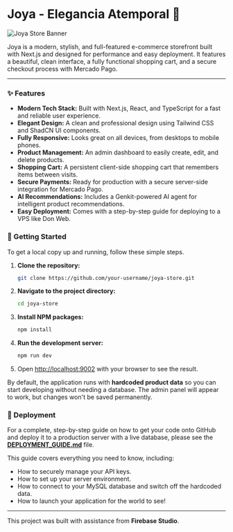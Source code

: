 # Joya - Elegancia Atemporal 💍

![Joya Store Banner](https://placehold.co/1200x400.png?text=Joya+Store)

Joya is a modern, stylish, and full-featured e-commerce storefront built with Next.js and designed for performance and easy deployment. It features a beautiful, clean interface, a fully functional shopping cart, and a secure checkout process with Mercado Pago.

---

### ✨ Features

-   **Modern Tech Stack:** Built with Next.js, React, and TypeScript for a fast and reliable user experience.
-   **Elegant Design:** A clean and professional design using Tailwind CSS and ShadCN UI components.
-   **Fully Responsive:** Looks great on all devices, from desktops to mobile phones.
-   **Product Management:** An admin dashboard to easily create, edit, and delete products.
-   **Shopping Cart:** A persistent client-side shopping cart that remembers items between visits.
-   **Secure Payments:** Ready for production with a secure server-side integration for Mercado Pago.
-   **AI Recommendations:** Includes a Genkit-powered AI agent for intelligent product recommendations.
-   **Easy Deployment:** Comes with a step-by-step guide for deploying to a VPS like Don Web.

### 🚀 Getting Started

To get a local copy up and running, follow these simple steps.

1.  **Clone the repository:**
    ```sh
    git clone https://github.com/your-username/joya-store.git
    ```
2.  **Navigate to the project directory:**
    ```sh
    cd joya-store
    ```
3.  **Install NPM packages:**
    ```sh
    npm install
    ```
4.  **Run the development server:**
    ```sh
    npm run dev
    ```
5.  Open [http://localhost:9002](http://localhost:9002) with your browser to see the result.

By default, the application runs with **hardcoded product data** so you can start developing without needing a database. The admin panel will appear to work, but changes won't be saved permanently.

### 🚀 Deployment

For a complete, step-by-step guide on how to get your code onto GitHub and deploy it to a production server with a live database, please see the **[DEPLOYMENT_GUIDE.md](DEPLOYMENT_GUIDE.md)** file.

This guide covers everything you need to know, including:
-   How to securely manage your API keys.
-   How to set up your server environment.
-   How to connect to your MySQL database and switch off the hardcoded data.
-   How to launch your application for the world to see!

---

This project was built with assistance from **Firebase Studio**.

